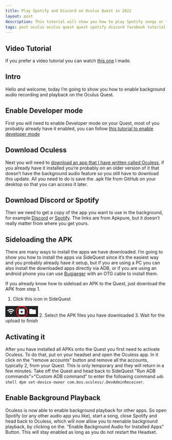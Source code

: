 ```yaml
---
title: Play Spotify and Discord on Oculus Quest in 2022
layout: post
description: This tutorial will show you how to play Spotify songs or talk to your friends on Discord while playing VR games
tags: post oculus oculus quest quest spotify discord facebook tutorial
---
```


## Video Tutorial
If you prefer a video tutorial you can watch [this one](https://www.youtube.com/watch?v=aMnHgz2Zo3E) I made.

## Intro
Hello and welcome, today I’m going to show you how to enable background audio recording and playback on the Oculus Quest.

## Enable Developer mode
First you will need to enable Developer mode on your Quest, most of you probably already have it enabled, you can follow [this tutorial to enable developer mode](https://developer.oculus.com/documentation/native/android/mobile-device-setup/)

## Download Oculess
Next you will need to [download an app that I have written called Oculess](https://github.com/basti564/Oculess/releases/tag/v1.3.3), if you already have it installed you’re probably on an older version of it that doesn’t have the background audio feature so you still have to download this update. All you need to do is save the .apk file from GitHub on your desktop so that you can access it later. 

## Download Discord or Spotify
Then we need to get a copy of the app you want to use in the background, for example [Discord](https://m.apkpure.com/discord-chat-talk-hangout/com.discord/download) or [Spotify](https://m.apkpure.com/spotify-music-i/com.spotify.music/download). The links are from Apkpure, but it doesn’t really matter from where you get yours.

## Sideloading the APK
There are many ways to install the apps we have downloaded. I’m going to show you how to install the apps via SideQuest since it’s the easiest way and you probably already have it setup, but if you are using a PC you can also install the downloaded apps directly via ADB, or if you are using an android phone you can use [Bugjaeger](https://play.google.com/store/apps/details?id=eu.sisik.hackendebug&hl=en&gl=US) with an OTG cable to install them.

If you already know how to sideload an APK to the Quest, just download the APK from step 1.
1. Click this icon in SideQuest 

![Install APK from folder](/assets/images/posts/install.PNG)
2. Select the APK files you have downloaded
3. Wait for the upload to finish

## Activating it
After you have installed all APKs onto the Quest you first need to activate Oculess. To do that, put on your headset and open the Oculess app. In it click on the “remove accounts” button and remove all the accounts, typically 2, from your Quest. This is only temporary and they will return in a few minutes.
Take off the Quest and head back to SideQuest "Run ADB commands">"Custom ADB command" to enter the following command `adb shell dpm set-device-owner com.bos.oculess/.DevAdminReceiver`.

## Enable Background Playback
Oculess is now able to enable background playback for other apps. So open Spotify (or any other audio app you like), start a song, close Spotify and head back to Oculess, which will now allow you to reenable background playback, by clicking on the. “Enable Background Audio for Installed Apps” Button. This will stay enabled as long as you do not restart the Headset.
